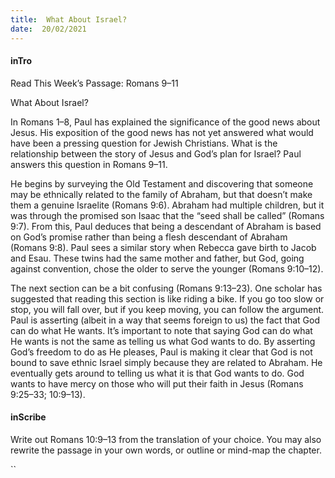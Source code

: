 ```yaml
---
title:  What About Israel?
date:  20/02/2021
---
```


#### inTro

Read This Week’s Passage: Romans 9–11

What About Israel?

In Romans 1–8, Paul has explained the significance of the good news about Jesus. His exposition of the good news has not yet answered what would have been a pressing question for Jewish Christians. What is the relationship between the story of Jesus and God’s plan for Israel? Paul answers this question in Romans 9–11.

He begins by surveying the Old Testament and discovering that someone may be ethnically related to the family of Abraham, but that doesn’t make them a genuine Israelite (Romans 9:6). Abraham had multiple children, but it was through the promised son Isaac that the “seed shall be called” (Romans 9:7). From this, Paul deduces that being a descendant of Abraham is based on God’s promise rather than being a flesh descendant of Abraham (Romans 9:8). Paul sees a similar story when Rebecca gave birth to Jacob and Esau. These twins had the same mother and father, but God, going against convention, chose the older to serve the younger (Romans 9:10–12).

The next section can be a bit confusing (Romans 9:13–23). One scholar has suggested that reading this section is like riding a bike.  If you go too slow or stop, you will fall over, but if you keep moving, you can follow the argument. Paul is asserting (albeit in a way that seems foreign to us) the fact that God can do what He wants. It’s important to note that saying God can do what He wants is not the same as telling us what God wants to do. By asserting God’s freedom to do as He pleases, Paul is making it clear that God is not bound to save ethnic Israel simply because they are related to Abraham. He eventually gets around to telling us what it is that God wants to do. God wants to have mercy on those who will put their faith in Jesus (Romans 9:25–33; 10:9–13).

#### inScribe

Write out Romans 10:9–13 from the translation of your choice. You may also rewrite the passage in your own words, or outline or mind-map the chapter.

``